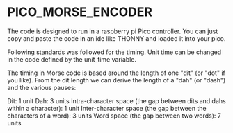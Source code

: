 # PICO_MORSE_ENCODER


The code is designed to run in a raspberry pi Pico controller.
You can just copy and paste the code in an ide like THONNY and loaded it into your pico. 

Following standards was followed for the timing. Unit time can be changed in the code defined by the unit_time variable.

The timing in Morse code is based around the length of one "dit" (or "dot" if you like). From the dit length we can derive the length of a "dah" (or "dash") and the various pauses:

Dit: 1 unit
Dah: 3 units
Intra-character space (the gap between dits and dahs within a character): 1 unit
Inter-character space (the gap between the characters of a word): 3 units
Word space (the gap between two words): 7 units
